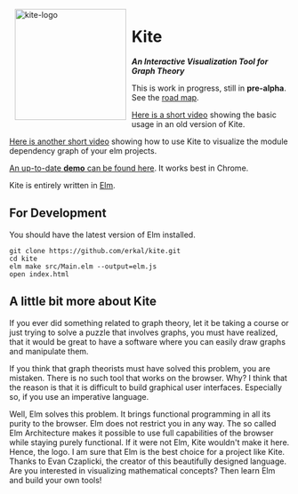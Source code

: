<img width="200" alt="kite-logo" src="https://cloud.githubusercontent.com/assets/2286325/24246365/471df478-0fc7-11e7-845e-0719dcc9adef.png" align="left" hspace="10" vspace="6">

# Kite

***An Interactive Visualization Tool for Graph Theory***

This is work in progress, still in **pre-alpha**.
See the [road map](https://github.com/erkal/kite/projects/1).

[Here is a short video](https://youtu.be/LeTDfFwZv3s) showing the basic usage in an old version of Kite.

[Here is another short video](https://youtu.be/b4sfzHJeHsI) showing how to use Kite to visualize the module dependency graph of your elm projects.

[An up-to-date **demo** can be found here](https://erkal.github.io/kite/).
It works best in Chrome.

Kite is entirely written in [Elm](http://elm-lang.org/).

## For Development

You should have the latest version of Elm installed.

```shell
git clone https://github.com/erkal/kite.git
cd kite
elm make src/Main.elm --output=elm.js
open index.html
```

## A little bit more about Kite

If you ever did something related to graph theory, let it be taking a course or just trying to solve a puzzle that involves graphs, you must have realized, that it would be great to have a software where you can easily draw graphs and manipulate them.

If you think that graph theorists must have solved this problem, you are mistaken. There is no such tool that works on the browser. Why? I think that the reason is that it is difficult to build graphical user interfaces. Especially so, if you use an imperative language.

Well, Elm solves this problem. It brings functional programming in all its purity to the browser. Elm does not restrict you in any way. The so called Elm Architecture makes it possible to use full capabilities of the browser while staying purely functional. If it were not Elm, Kite wouldn't make it here. Hence, the logo. I am sure that Elm is the best choice for a project like Kite. Thanks to Evan Czaplicki, the creator of this beautifully designed language. Are you interested in visualizing mathematical concepts? Then learn Elm and build your own tools!




